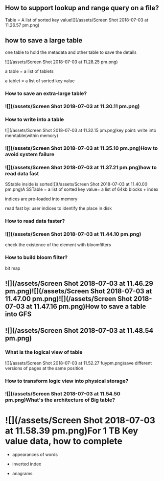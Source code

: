 ## How to support lookup and range query on a file?

Table = A list of sorted key value![](/assets/Screen Shot 2018-07-03 at 11.26.57 pm.png)

## how to save a large table

one table to hold the metadata and other table to save the details

![](/assets/Screen Shot 2018-07-03 at 11.28.25 pm.png)

a table =  a list of tablets

a tablet = a list of sorted key value

### How to save an extra-large table?

### ![](/assets/Screen Shot 2018-07-03 at 11.30.11 pm.png)

### How to write into a table

![](/assets/Screen Shot 2018-07-03 at 11.32.15 pm.png)key point: write into memtable\(within memory\)

### ![](/assets/Screen Shot 2018-07-03 at 11.35.10 pm.png)How to avoid system failure

### ![](/assets/Screen Shot 2018-07-03 at 11.37.21 pm.png)how to read data fast

SStable inside is sorted![](/assets/Screen Shot 2018-07-03 at 11.40.00 pm.png)A SSTable = a list of sorted key value= a list of 64kb blocks + index

indices are pre-loaded into memory

read fast by: user indices to identify the place in disk

### How to read data faster?

### ![](/assets/Screen Shot 2018-07-03 at 11.44.10 pm.png)

check the existence of the element with bloomfilters

### How to build bloom filter?

bit map

## ![](/assets/Screen Shot 2018-07-03 at 11.46.29 pm.png)![](/assets/Screen Shot 2018-07-03 at 11.47.00 pm.png)![](/assets/Screen Shot 2018-07-03 at 11.47.16 pm.png)How to save a table into GFS

## ![](/assets/Screen Shot 2018-07-03 at 11.48.54 pm.png)

### What is the logical view of table

![](/assets/Screen Shot 2018-07-03 at 11.52.27 fuypm.png)save different versions of pages at the same position

### How to transform logic view into physical storage?

### ![](/assets/Screen Shot 2018-07-03 at 11.54.50 pm.png)What's the architecture of Big table?

# ![](/assets/Screen Shot 2018-07-03 at 11.58.39 pm.png)For 1 TB Key value data, how to complete

* appearances of words

* inverted index

* anagrams



